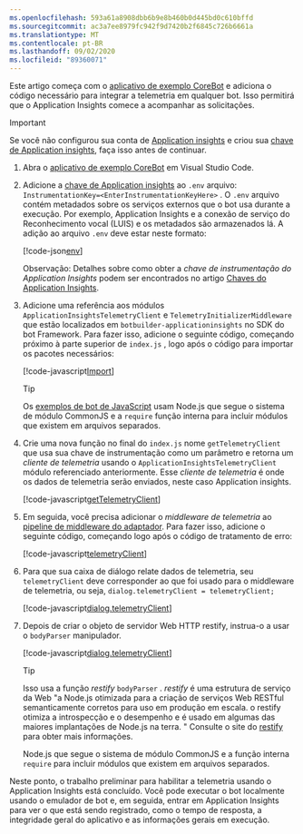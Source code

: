 ```yaml
---
ms.openlocfilehash: 593a61a8908dbb6b9e8b460b0d445bd0c610bffd
ms.sourcegitcommit: ac3a7ee8979fc942f9d7420b2f6845c726b6661a
ms.translationtype: MT
ms.contentlocale: pt-BR
ms.lasthandoff: 09/02/2020
ms.locfileid: "89360071"
---
```


Este artigo começa com o [aplicativo de exemplo CoreBot](https://aka.ms/js-core-sample) e adiciona o código necessário para integrar a telemetria em qualquer bot. Isso permitirá que o Application Insights comece a acompanhar as solicitações.

> [!IMPORTANT]
> Se você não configurou sua conta de [Application insights](https://aka.ms/appinsights-overview) e criou sua [chave de Application insights](../bot-service-resources-app-insights-keys.md), faça isso antes de continuar.

1. Abra o [aplicativo de exemplo CoreBot](https://aka.ms/js-core-sample) em Visual Studio Code.

2. Adicione a [chave de Application insights](../bot-service-resources-app-insights-keys.md) ao `.env` arquivo: `InstrumentationKey=<EnterInstrumentationKeyHere>` . O `.env` arquivo contém metadados sobre os serviços externos que o bot usa durante a execução. Por exemplo, Application Insights e a conexão de serviço do Reconhecimento vocal (LUIS) e os metadados são armazenados lá. A adição ao arquivo `.env` deve estar neste formato:

    [!code-json[env](~/../botbuilder-samples/samples/javascript_nodejs/21.corebot-app-insights/.env?range=1-6&highlight=6)]

    <!-- This is the code block that the code snippet link should point to:
    ```json
    MicrosoftAppId=
    MicrosoftAppPassword=
    LuisAppId=
    LuisAPIKey=
    LuisAPIHostName=
    InstrumentationKey=
    ```
    -->

    Observação: Detalhes sobre como obter a _chave de instrumentação do Application Insights_ podem ser encontrados no artigo [Chaves do Application Insights](../bot-service-resources-app-insights-keys.md).

3. Adicione uma referência aos módulos `ApplicationInsightsTelemetryClient` e `TelemetryInitializerMiddleware`  que estão localizados em `botbuilder-applicationinsights` no SDK do bot Framework. Para fazer isso, adicione o seguinte código, começando próximo à parte superior de `index.js` , logo após o código para importar os pacotes necessários:

    [!code-javascript[Import](~/../botbuilder-samples/samples/javascript_nodejs/21.corebot-app-insights/index.js?range=16-17)]

    <!-- This is the code block that the code snippet link should point to:
    ```javascript
    // Import required services for bot telemetry
    const { ApplicationInsightsTelemetryClient, TelemetryInitializerMiddleware } = require('botbuilder-applicationinsights');
    const { TelemetryLoggerMiddleware } = require('botbuilder-core');
    ```
    -->

    > [!TIP]
    > Os [exemplos de bot de JavaScript](https://github.com/microsoft/BotBuilder-Samples/tree/master/samples/javascript_nodejs) usam Node.js que segue o sistema de módulo CommonJS e a `require` função interna para incluir módulos que existem em arquivos separados.

4. Crie uma nova função no final do `index.js` nome `getTelemetryClient` que usa sua chave de instrumentação como um parâmetro e retorna um _cliente de telemetria_ usando o `ApplicationInsightsTelemetryClient` módulo referenciado anteriormente. Esse  _cliente de telemetria_ é onde os dados de telemetria serão enviados, neste caso Application insights.

    [!code-javascript[getTelemetryClient](~/../botbuilder-samples/samples/javascript_nodejs/21.corebot-app-insights/index.js?range=116-122)]

    <!-- This is the code block that the code snippet link should point to:
    ```javascript
    // Creates a new TelemetryClient based on a instrumentation key
    function getTelemetryClient(instrumentationKey) {
        if (instrumentationKey) {
            return new ApplicationInsightsTelemetryClient(instrumentationKey);
        }
        return new NullTelemetryClient();
    }
    ```
    -->

5. Em seguida, você precisa adicionar o _middleware de telemetria_ ao [pipeline de middleware do adaptador](https://docs.microsoft.com/azure/bot-service/bot-builder-concept-middleware?view=azure-bot-service-4.0#the-bot-middleware-pipeline). Para fazer isso, adicione o seguinte código, começando logo após o código de tratamento de erro:  

    <!-- This level of detail may be too much:
        - The first step is to create a new telemetry client, in this case you are using Application Insights as the telemetry client using the module `ApplicationInsightsTelemetryClient` referenced in the previous step. This line of code will call the function `getTelemetryClient` that you will soon create, passing in the Application Insights key and that function will return a new telemetry client: `var telemetryClient = getTelemetryClient(process.env.InstrumentationKey);`. 
        - You will pass the telemetry client you just created to the `TelemetryLoggerMiddleware` function: `var telemetryLoggerMiddleware = new TelemetryLoggerMiddleware(telemetryClient, true);` which creates a TelemetryLoggerMiddleware object that you will use to create
        - 
    -->

    [!code-javascript[telemetryClient](~/../botbuilder-samples/samples/javascript_nodejs/21.corebot-app-insights/index.js?range=66-70)]

    <!-- This is the code block that the code snippet link should point to:
    ```javascript
    // Add telemetry middleware to the adapter middleware pipeline
    var telemetryClient = getTelemetryClient(process.env.InstrumentationKey);
    var telemetryLoggerMiddleware = new TelemetryLoggerMiddleware(telemetryClient, true);
    var initializerMiddleware = new TelemetryInitializerMiddleware(telemetryLoggerMiddleware, true);
    adapter.use(initializerMiddleware);
    ```
    -->

6. Para que sua caixa de diálogo relate dados de telemetria, seu `telemetryClient` deve corresponder ao que foi usado para o middleware de telemetria, ou seja, `dialog.telemetryClient = telemetryClient;`

    [!code-javascript[dialog.telemetryClient](~/../botbuilder-samples/samples/javascript_nodejs/21.corebot-app-insights/index.js?range=88-93&highlight=6)]

    <!-- This is the code block that the code snippet link should point to:
    ```javascript
    // Create the main dialog.
    const bookingDialog = new BookingDialog(BOOKING_DIALOG);
    const dialog = new MainDialog(luisRecognizer, bookingDialog);
    const bot = new DialogAndWelcomeBot(conversationState, userState, dialog);

    dialog.telemetryClient = telemetryClient; //This should be highlighted
    ```
    -->

7. Depois de criar o objeto de servidor Web HTTP restify, instrua-o a usar o `bodyParser` manipulador. <!--Need better/more detail-->

    [!code-javascript[dialog.telemetryClient](~/../botbuilder-samples/samples/javascript_nodejs/21.corebot-app-insights/index.js?range=112-114)]

    <!-- This is the code block that the code snippet link should point to:
    ```javascript
    // Enable the Application Insights middleware, which helps correlate all activity
    // based on the incoming request.
    server.use(restify.plugins.bodyParser());
    ```
    -->

    > [!TIP]
    > Isso usa a função _restify_ `bodyParser` . _restify_ é uma estrutura de serviço da Web "a Node.js otimizada para a criação de serviços Web RESTful semanticamente corretos para uso em produção em escala. o restify otimiza a introspecção e o desempenho e é usado em algumas das maiores implantações de Node.js na terra. " Consulte o site do [restify](http://restify.com) para obter mais informações.

    Node.js que segue o sistema de módulo CommonJS e a função interna `require` para incluir módulos que existem em arquivos separados.

Neste ponto, o trabalho preliminar para habilitar a telemetria usando o Application Insights está concluído.  Você pode executar o bot localmente usando o emulador de bot e, em seguida, entrar em Application Insights para ver o que está sendo registrado, como o tempo de resposta, a integridade geral do aplicativo e as informações gerais em execução.
